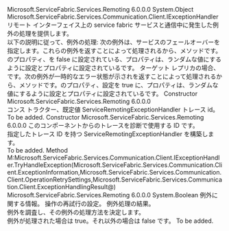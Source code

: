 <Type Name="ServiceRemotingExceptionHandler" FullName="Microsoft.ServiceFabric.Services.Remoting.Client.ServiceRemotingExceptionHandler">
  <TypeSignature Language="C#" Value="public class ServiceRemotingExceptionHandler : Microsoft.ServiceFabric.Services.Communication.Client.IExceptionHandler" />
  <TypeSignature Language="ILAsm" Value=".class public auto ansi beforefieldinit ServiceRemotingExceptionHandler extends System.Object implements class Microsoft.ServiceFabric.Services.Communication.Client.IExceptionHandler" />
  <TypeSignature Language="DocId" Value="T:Microsoft.ServiceFabric.Services.Remoting.Client.ServiceRemotingExceptionHandler" />
  <TypeSignature Language="VB.NET" Value="Public Class ServiceRemotingExceptionHandler&#xA;Implements IExceptionHandler" />
  <TypeSignature Language="F#" Value="type ServiceRemotingExceptionHandler = class&#xA;    interface IExceptionHandler" />
  <AssemblyInfo>
    <AssemblyName>Microsoft.ServiceFabric.Services.Remoting</AssemblyName>
    <AssemblyVersion>6.0.0.0</AssemblyVersion>
  </AssemblyInfo>
  <Base>
    <BaseTypeName>System.Object</BaseTypeName>
  </Base>
  <Interfaces>
    <Interface>
      <InterfaceName>Microsoft.ServiceFabric.Services.Communication.Client.IExceptionHandler</InterfaceName>
    </Interface>
  </Interfaces>
  <Docs>
    <summary>
            リモート インターフェイス上の service fabric サービスと通信中に発生した例外の処理を提供します。 
            </summary>
    <remarks>
            以下の説明に従って、例外の処理: <list type="table"> <item> <description>次の例外は、サービスのフェールオーバーを指定します。これらの例外を返すことによって処理される<see cref="T:Microsoft.ServiceFabric.Services.Communication.Client.ExceptionHandlingRetryResult" />から、<see cref="M:Microsoft.ServiceFabric.Services.Communication.Client.IExceptionHandler.TryHandleException(Microsoft.ServiceFabric.Services.Communication.Client.ExceptionInformation,Microsoft.ServiceFabric.Services.Communication.Client.OperationRetrySettings,Microsoft.ServiceFabric.Services.Communication.Client.ExceptionHandlingResult@)" />メソッドです。<see cref="P:Microsoft.ServiceFabric.Services.Communication.Client.ExceptionHandlingRetryResult.IsTransient" />のプロパティ、<see cref="T:Microsoft.ServiceFabric.Services.Communication.Client.ExceptionHandlingRetryResult" />を false に設定されている、<see cref="P:Microsoft.ServiceFabric.Services.Communication.Client.ExceptionHandlingRetryResult.RetryDelay" />プロパティは、ランダムな値にするように設定<see cref="P:Microsoft.ServiceFabric.Services.Communication.Client.OperationRetrySettings.MaxRetryBackoffIntervalOnNonTransientErrors" />と<see cref="P:Microsoft.ServiceFabric.Services.Communication.Client.ExceptionHandlingRetryResult.MaxRetryCount" />プロパティに設定されている<see cref="F:System.Int32.MaxValue" />です。<list type="bullet"> <item> <description><see cref="T:System.Fabric.FabricNotPrimaryException" />ターゲット レプリカの場合、<see cref="F:Microsoft.ServiceFabric.Services.Communication.Client.TargetReplicaSelector.PrimaryReplica" />です。</description></item><item><description><see cref="T:System.Fabric.FabricNotReadableException" /></description></item></list></description></item><item><description>次の例外が一時的なエラー状態が示されを返すことによって処理される<see cref="T:Microsoft.ServiceFabric.Services.Communication.Client.ExceptionHandlingRetryResult" />から、<see cref="M:Microsoft.ServiceFabric.Services.Communication.Client.IExceptionHandler.TryHandleException(Microsoft.ServiceFabric.Services.Communication.Client.ExceptionInformation,Microsoft.ServiceFabric.Services.Communication.Client.OperationRetrySettings,Microsoft.ServiceFabric.Services.Communication.Client.ExceptionHandlingResult@)" />メソッドです。<see cref="P:Microsoft.ServiceFabric.Services.Communication.Client.ExceptionHandlingRetryResult.IsTransient" />のプロパティ、<see cref="T:Microsoft.ServiceFabric.Services.Communication.Client.ExceptionHandlingRetryResult" />設定を true に、<see cref="P:Microsoft.ServiceFabric.Services.Communication.Client.ExceptionHandlingRetryResult.RetryDelay" />プロパティは、ランダムな値にするように設定<see cref="P:Microsoft.ServiceFabric.Services.Communication.Client.OperationRetrySettings.MaxRetryBackoffIntervalOnTransientErrors" />と<see cref="P:Microsoft.ServiceFabric.Services.Communication.Client.ExceptionHandlingRetryResult.MaxRetryCount" />プロパティに設定されている<see cref="F:System.Int32.MaxValue" />です。<list type="bullet"><item><description><see cref="T:System.Fabric.FabricTransientException" /></description></item></list></description></item></list></remarks>
  </Docs>
  <Members>
    <Member MemberName=".ctor">
      <MemberSignature Language="C#" Value="public ServiceRemotingExceptionHandler ();" />
      <MemberSignature Language="ILAsm" Value=".method public hidebysig specialname rtspecialname instance void .ctor() cil managed" />
      <MemberSignature Language="DocId" Value="M:Microsoft.ServiceFabric.Services.Remoting.Client.ServiceRemotingExceptionHandler.#ctor" />
      <MemberSignature Language="VB.NET" Value="Public Sub New ()" />
      <MemberType>Constructor</MemberType>
      <AssemblyInfo>
        <AssemblyName>Microsoft.ServiceFabric.Services.Remoting</AssemblyName>
        <AssemblyVersion>6.0.0.0</AssemblyVersion>
      </AssemblyInfo>
      <Parameters />
      <Docs>
        <summary>
            コンス トラクター、既定値 ServiceRemotingExceptionHandler トレース id。
            </summary>
        <remarks>To be added.</remarks>
      </Docs>
    </Member>
    <Member MemberName=".ctor">
      <MemberSignature Language="C#" Value="public ServiceRemotingExceptionHandler (string traceId);" />
      <MemberSignature Language="ILAsm" Value=".method public hidebysig specialname rtspecialname instance void .ctor(string traceId) cil managed" />
      <MemberSignature Language="DocId" Value="M:Microsoft.ServiceFabric.Services.Remoting.Client.ServiceRemotingExceptionHandler.#ctor(System.String)" />
      <MemberSignature Language="VB.NET" Value="Public Sub New (traceId As String)" />
      <MemberSignature Language="F#" Value="new Microsoft.ServiceFabric.Services.Remoting.Client.ServiceRemotingExceptionHandler : string -&gt; Microsoft.ServiceFabric.Services.Remoting.Client.ServiceRemotingExceptionHandler" Usage="new Microsoft.ServiceFabric.Services.Remoting.Client.ServiceRemotingExceptionHandler traceId" />
      <MemberType>Constructor</MemberType>
      <AssemblyInfo>
        <AssemblyName>Microsoft.ServiceFabric.Services.Remoting</AssemblyName>
        <AssemblyVersion>6.0.0.0</AssemblyVersion>
      </AssemblyInfo>
      <Parameters>
        <Parameter Name="traceId" Type="System.String" />
      </Parameters>
      <Docs>
        <param name="traceId">
                このコンポーネントからのトレースを診断で使用する ID です。
            </param>
        <summary>
            指定したトレース ID を持つ ServiceRemotingExceptionHandler を構築します。
            </summary>
        <remarks>To be added.</remarks>
      </Docs>
    </Member>
    <Member MemberName="Microsoft.ServiceFabric.Services.Communication.Client.IExceptionHandler.TryHandleException">
      <MemberSignature Language="C#" Value="bool IExceptionHandler.TryHandleException (Microsoft.ServiceFabric.Services.Communication.Client.ExceptionInformation exceptionInformation, Microsoft.ServiceFabric.Services.Communication.Client.OperationRetrySettings retrySettings, out Microsoft.ServiceFabric.Services.Communication.Client.ExceptionHandlingResult result);" />
      <MemberSignature Language="ILAsm" Value=".method hidebysig newslot virtual instance bool Microsoft.ServiceFabric.Services.Communication.Client.IExceptionHandler.TryHandleException(class Microsoft.ServiceFabric.Services.Communication.Client.ExceptionInformation exceptionInformation, class Microsoft.ServiceFabric.Services.Communication.Client.OperationRetrySettings retrySettings, [out] class Microsoft.ServiceFabric.Services.Communication.Client.ExceptionHandlingResult&amp; result) cil managed" />
      <MemberSignature Language="DocId" Value="M:Microsoft.ServiceFabric.Services.Remoting.Client.ServiceRemotingExceptionHandler.Microsoft#ServiceFabric#Services#Communication#Client#IExceptionHandler#TryHandleException(Microsoft.ServiceFabric.Services.Communication.Client.ExceptionInformation,Microsoft.ServiceFabric.Services.Communication.Client.OperationRetrySettings,Microsoft.ServiceFabric.Services.Communication.Client.ExceptionHandlingResult@)" />
      <MemberType>Method</MemberType>
      <Implements>
        <InterfaceMember>M:Microsoft.ServiceFabric.Services.Communication.Client.IExceptionHandler.TryHandleException(Microsoft.ServiceFabric.Services.Communication.Client.ExceptionInformation,Microsoft.ServiceFabric.Services.Communication.Client.OperationRetrySettings,Microsoft.ServiceFabric.Services.Communication.Client.ExceptionHandlingResult@)</InterfaceMember>
      </Implements>
      <AssemblyInfo>
        <AssemblyName>Microsoft.ServiceFabric.Services.Remoting</AssemblyName>
        <AssemblyVersion>6.0.0.0</AssemblyVersion>
      </AssemblyInfo>
      <ReturnValue>
        <ReturnType>System.Boolean</ReturnType>
      </ReturnValue>
      <Parameters>
        <Parameter Name="exceptionInformation" Type="Microsoft.ServiceFabric.Services.Communication.Client.ExceptionInformation" />
        <Parameter Name="retrySettings" Type="Microsoft.ServiceFabric.Services.Communication.Client.OperationRetrySettings" />
        <Parameter Name="result" Type="Microsoft.ServiceFabric.Services.Communication.Client.ExceptionHandlingResult&amp;" RefType="out" />
      </Parameters>
      <Docs>
        <param name="exceptionInformation">例外に関する情報。</param>
        <param name="retrySettings">操作の再試行の設定。</param>
        <param name="result">例外処理の結果。</param>
        <summary>
            例外を調査し、その例外の処理方法を決定します。 
            </summary>
        <returns>例外が処理された場合は true。それ以外の場合は false です。</returns>
        <remarks>To be added.</remarks>
      </Docs>
    </Member>
  </Members>
</Type>